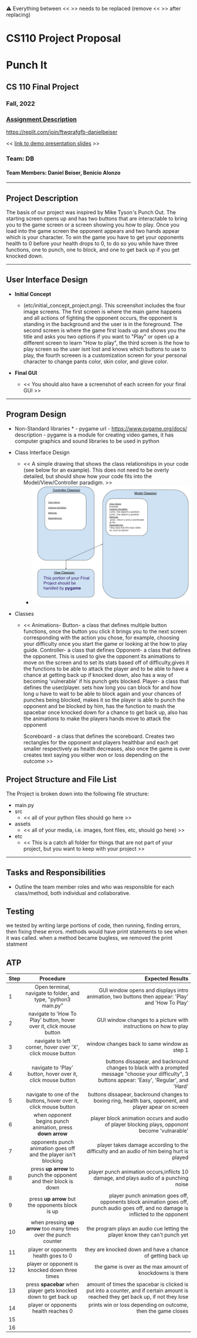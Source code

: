:warning: Everything between << >> needs to be replaced (remove << >> after replacing)
# CS110 Project Proposal
# Punch It 
## CS 110 Final Project
### Fall, 2022
### [Assignment Description](https://docs.google.com/document/d/1H4R6yLL7som1lglyXWZ04RvTp_RvRFCCBn6sqv-82ps/edit?usp=sharing)

https://replit.com/join/ftwqrafgfb-danielbeiser

<< [link to demo presentation slides](#) >>

### Team: DB
#### Team Members: Daniel Beiser, Benicio Alonzo

***

## Project Description

 The basis of our project was inspired by Mike Tyson's Punch Out. The starting screen opens up and has two buttons that are interactable to bring you to the game screen or a screen showing you how to play. Once you load into the game screen the opponent appears and two hands appear which is your character. To win the game you have to get your opponents health to 0 before your health drops to 0, to do so you while have three functions, one to punch, one to block, and one to get back up if you get knocked down. 

***    

## User Interface Design

- **Initial Concept**
  -  (etc/initial_concept_project.png). This screenshot includes the four image screens. The first screen is where the main game happens and all actions of fighting the opponent occurs, the opponent is standing in the background and the user is in the foreground. The second screen is where the game first loads up and shows you the title and asks you two options if you want to "Play" or open up a different screen to learn "How to play", the third screen is the how to play screen so the user isnt lost and knows which buttons to use to play, the fourth screeen is a customization screen for your personal character to change pants color, skin color, and glove color.
    
    
- **Final GUI**
  - << You should also have a screenshot of each screen for your final GUI >>

***        

## Program Design

* Non-Standard libraries
      *  - pygame
           url - https://www.pygame.org/docs/
           description - pygame is a module for creating video games, it has computer graphics and sound libraries to be used in python
         
           
* Class Interface Design
    * << A simple drawing that shows the class relationships in your code (see below for an example). This does not need to be overly detailed, but should show how your code fits into the Model/View/Controller paradigm. >>
        * ![class diagram](assets/class_diagram.jpg) 
* Classes
    * << Animations-
         Button- a class that defines multiple button functions, once the button you click it brings you to the next screen corresponding with the action you chose, for example, choosing your difficulty once you start the game or looking at the how to play guide.
         Controller- a class that defines
         Opponent- a class that defines the opponent. This is used to give the opponent its animations to move on the screen and to set its stats based off of difficulty,gives it the functions to be able to attack the player and to be able to have a chance at getting back up if knocked down, also has a way of becoming 'vulnerable' if his punch gets blocked.
         Player- a class that defines the user/player. sets how long you can block for and how long u have to wait to be able to block again and your chances of punches being blocked, makes it so the player is able to punch the opponent and be blocked by him, has the function to mash the spacebar once knocked down for a chance to get back up, also has the animations to make the players hands move to attack the opponent
    
         Scoreboard - a class that defines the scoreboard. Creates two rectangles for the opponent and players healthbar and each get smaller respectively as health decreases, also once the game is over creates text saying you either won or loss depending on the outcome >>

## Project Structure and File List

The Project is broken down into the following file structure:

* main.py
* src
    * << all of your python files should go here >>
* assets
    * << all of your media, i.e. images, font files, etc, should go here) >>
* etc
    * << This is a catch all folder for things that are not part of your project, but you want to keep with your project >>

***

## Tasks and Responsibilities 

   * Outline the team member roles and who was responsible for each class/method, both individual and collaborative.

## Testing

  we tested by writing large portions of code, then running, finding errors, then fixing these errors. methods would have print statements to see when it was called. when a method became bugless, we removed the print statment

## ATP

| Step                 |Procedure             |Expected Results                   |
|----------------------|:--------------------:|----------------------------------:|
|  1                   |Open terminal, navigate to folder, and type, "python3 main.py”|GUI window opens and displays intro animation, two buttons then appear: 'Play' and 'How To Play'|
|  2                   | navigate to 'How To Play' button, hover over it, click mouse button | GUI window changes to a picture with  instructions on how to play |
|  3                   |navigate to left corner, hover over 'X', click mouse button| window changes back to same window as step 1 |
|  4                   | navigate to 'Play' button, hover over it, click mouse button | buttons dissapear, and backround changes to black with a prompted message "choose your difficulty", 3 buttons appear: 'Easy', 'Regular', and 'Hard' |
|  5                   | navigate to one of the buttons, hover over it, click mouse button | buttons dissapear, backround changes to boxing ring, health bars, opponent, and player apear on screen |
|  6                   | when opponent begins punch animation, press **down arrow**| player block animation occurs and audio of player blocking plays, opponont become 'vulnarable'|
|  7                   |opponents punch animation goes off and the player isn't blocking| player takes damage according to the difficulty and an audio of him being hurt is played
|  8                   |press **up arrow** to punch the opponent  and their block is down| player punch animation occurs,inflicts 10 damage, and plays audio of a punching noise
|  9                   |press **up arrow**  but the opponents block is up| player punch animation goes off, opponents block animation goes off, punch audio goes off, and no damage is inflicted to the opponent
| 10                   |when pressing **up arrow** too many times over the punch counter| the program plays an audio cue letting the player know they can't punch yet
| 11                   |player or opponents health goes to 0| they are knocked down and have a chance of getting back up
| 12                   |player or opponent is knocked down three times| the game is over as the max amount of knockdowns is there 
| 13                   |press **spacebar** when player gets knocked down to get back up| amount of times the spacebar is clicked is put into a counter, and if certain amount is reached they get back up, if not they lose
| 14                   |player or opponents health reaches 0| prints win or loss depending on outcome, then the game closes
| 15                   |
| 16                   |



